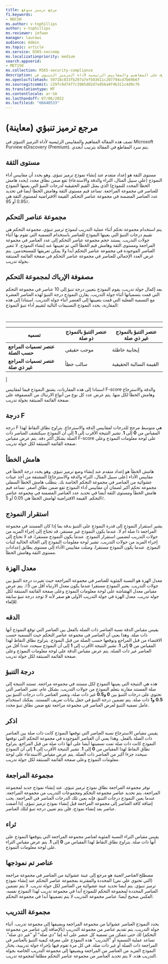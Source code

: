```yaml
---
title: مرجع ترميز متوقع
f1.keywords:
- NOCSH
ms.author: v-tophillips
author: v-tophillips
ms.reviewer: jefwan
manager: laurawi
audience: Admin
ms.topic: article
ms.service: O365-seccomp
ms.localizationpriority: medium
search.appverid:
- MET150
ms.collection: M365-security-compliance
description: تعرف على المفاهيم والمقاييس الرئيسية لأداة الترميز التنبؤي في Microsoft Purview eDiscovery (Premium).
ms.openlocfilehash: 59718c033fb297a7ef583611c207794cd7b69b6f
ms.sourcegitcommit: c29fc9d7477c3985d02d7a956a9f4b311c4d9c76
ms.translationtype: MT
ms.contentlocale: ar-SA
ms.lasthandoff: 07/06/2022
ms.locfileid: "66640533"
---
```

# <a name="predictive-coding-reference-preview"></a>مرجع ترميز تنبؤي (معاينة)

تصف هذه المقالة المفاهيم والمقاييس الرئيسية لأداة الترميز التنبؤي في Microsoft Purview eDiscovery (Premium). يتم سرد المقاطع في المقالة بترتيب أبجدي.

## <a name="confidence-level"></a>مستوى الثقة

مستوى الثقة هو إعداد متقدم عند إنشاء نموذج ترميز تنبؤي. وهو يحدد أن مقاييس أداء النموذج (على سبيل المثال، الثراء والدقة والاستدعاء) تقع ضمن نطاق محدد (يحدد هامش الخطأ المحدد للنموذج) الذي يمثل القيم الحقيقية لدرجات التنبؤ التي يعينها النموذج للعناصر في مجموعة المراجعة. تساعد قيم مستوى الثقة وهامش الخطأ أيضا في تحديد عدد العناصر المضمنة في مجموعة عناصر التحكم. القيمة الافتراضية لمستوى الثقة هي 0.95 أو 95٪.

## <a name="control-set"></a>مجموعة عناصر التحكم

يتم استخدام مجموعة تحكم أثناء عملية التدريب لنموذج ترميز تنبؤي. مجموعة التحكم هي تقييم درجات التنبؤ التي يعينها النموذج للعناصر باستخدام التسمية التي تقوم بها أثناء جولات التدريب. يستند حجم مجموعة عناصر التحكم إلى عدد العناصر في مجموعة المراجعة ومستوى الثقة وهامش قيم الخطأ التي تم تعيينها عند إنشاء النموذج. لا تتغير العناصر الموجودة في مجموعة عناصر التحكم أبدا ولا يمكن تعريفها للمستخدمين. يتم عرض العدد الإجمالي للعناصر في مجموعة عناصر التحكم في صفحة القائمة المنبثقة بجولة تدريب.

## <a name="control-set-confusion-matrix"></a>مصفوفة الإرباك لمجموعة التحكم

بعد إكمال جولة تدريب، يقوم النموذج بتعيين درجة تنبؤ إلى 10 عناصر في مجموعة التحكم التي قمت بتسمياتها أثناء جولة التدريب. يقارن النموذج درجة التنبؤ لهذه العناصر العشرة مع التسمية الفعلية التي قمت بتعيينها إلى العنصر أثناء جولة التدريب. استنادا إلى هذه المقارنة، يحدد النموذج التصنيفات التالية لتقييم أداء تنبؤ النموذج:

<br>

****

|تسميه|عنصر التنبؤ بالنموذج ذو صلة|عنصر التنبؤ بالنموذج غير ذي صلة|
|---|---|---|
|**عنصر تسميات المراجع حسب الصلة**|موجب حقيقي|إيجابية خاطئة|
|**عنصر تسميات المراجع غير ذي صلة**|سالب خطأ|القيمة السالبة الحقيقية|
|

استنادا إلى هذه المقارنات، يشتق النموذج قيما لمقاييس F-score والدقة والاسترجاع وهامش الخطأ لكل منها. يتم عرض عدد كل نوع من أنواع الارتباك من المصفوفة على صفحة القائمة المنبثقة بجولة تدريب.

## <a name="f-score"></a>درجة F

درجة F هي متوسط مرجح للدرجات لمقاييس الدقة والاسترجاع.  يتراوح نطاق النقاط لهذا المقياس من **0** إلى **1**. تشير النتيجة الأقرب إلى **1** إلى أن النموذج سيكتشف العناصر ذات الصلة بشكل أكثر دقة. يتم عرض مقياس F-score على لوحة معلومات النموذج وعلى صفحة القائمة المنبثقة لكل جولة تدريب.

## <a name="margin-of-error"></a>هامش الخطأ

هامش الخطأ هو إعداد متقدم عند إنشاء وضع ترميز تنبؤي. وهو يحدد درجة الخطأ في مقاييس الأداء (على سبيل المثال، الثراء والدقة والاسترجاع) المشتقة من أخذ عينات عشوائية من العناصر في مجموعة التحكم الخاصة بك. يتطلب هامش الخطأ السفلي مجموعة تحكم أكبر لضمان أن مقاييس أداء النموذج تقع ضمن نطاق أصغر. تساعد قيم هامش الخطأ ومستوى الثقة أيضا في تحديد عدد العناصر المضمنة في مجموعة عناصر التحكم. القيمة الافتراضية لهامش الخطأ هي 0.05 أو 5٪.

## <a name="model-stability"></a>استقرار النموذج

يشير استقرار النموذج إلى قدرة النموذج على التنبؤ بدقة بما إذا كان المستند في مجموعة المراجعة ذا صلة أم لا. عندما يكون النموذج غير مستقر، قد تحتاج إلى إجراء المزيد من جولات التدريب لتضمين استقرار النموذج. عندما يكون النموذج مستقرا، قد لا تحتاج إلى إجراء المزيد من جولات التدريب. تشير لوحة معلومات النموذج إلى الحالة الحالية لثبات النموذج. عندما يكون النموذج مستقرا، وصلت مقاييس الأداء إلى مستوى يطابق إعدادات مستوى الثقة وهامش الخطأ.

## <a name="overturn-rate"></a>معدل الهزة

معدل الهزة هو النسبة المئوية للعناصر في مجموعة المراجعة حيث تغيرت درجة التنبؤ بين جولات التدريب. يعتبر النموذج مستقرا عندما يكون معدل الارتباه أقل من 5٪. يتم عرض مقياس معدل الهشاشة على لوحة معلومات النموذج وعلى صفحة القائمة المنبثقة لكل جولة تدريب. معدل الهزة في جولة التدريب الأولى هو صفر لأنه لا توجد درجة تنبؤ سابقة للإلغاء.

## <a name="precision"></a>الدقه

يقيس مقياس الدقة نسبة العناصر ذات الصلة بالفعل بين العناصر التي توقع النموذج أنها ذات صلة. وهذا يعني أن العناصر في مجموعة عناصر التحكم حيث التسمية حسب الاقتضاء من قبل المراجع وتوقعها حسب الصلة من قبل النموذج. يتراوح نطاق النقاط لهذا المقياس من **0** إلى **1**. تشير النتيجة الأقرب إلى **1** إلى أن النموذج سيحدد عددا أقل من العناصر غير ذات الصلة. يتم عرض مقياس الدقة على لوحة معلومات النموذج وعلى صفحة القائمة المنبثقة لكل جولة تدريب.

## <a name="prediction-score"></a>درجة التنبؤ

هذه هي النتيجة التي يعينها النموذج لكل مستند في مجموعة مراجعة. تستند النتيجة إلى صلة المستند مقارنة بتعلم النموذج من جولات التدريب. بشكل عام، تعتبر العناصر التي تحتوي على  درجات التنبؤ بين **0 و0.5** غير ذات صلة، وتعتبر العناصر ذات درجات التنبؤ بين **0.5** **و1** ذات صلة. يتم تضمين درجة التنبؤ في حقل بيانات تعريف المستند. يمكنك استخدام عامل تصفية التنبؤ لعرض العناصر في مجموعة مراجعة تقع ضمن نطاق تنبؤ محدد.

## <a name="recall"></a>اذكر

يقيس مقياس الاسترجاع نسبة العناصر التي توقعها النموذج كانت ذات صلة بين العناصر ذات الصلة بالفعل. وهذا يعني أن العناصر الموجودة في مجموعة التحكم التي توقعها النموذج كانت ذات صلة تمت تسميتها أيضا على أنها ذات صلة من قبل المراجع. يتراوح نطاق النقاط لهذا المقياس من **0** إلى **1**. تشير النتيجة الأقرب إلى **1** إلى أن النموذج سيحدد جزءا أكبر من العناصر ذات الصلة. يتم عرض مقياس الاستدعاء على لوحة معلومات النموذج وعلى صفحة القائمة المنبثقة لكل جولة تدريب.

## <a name="review-set"></a>مجموعة المراجعة

توفر مجموعة المراجعة نطاق نموذج ترميز تنبؤي. عند إنشاء نموذج جديد لمجموعة المراجعة، يتم تحديد عناصر مجموعة التحكم ومجموعات التدريب من مجموعة المراجعة. عندما يعين النموذج درجات التنبؤ، فإنه يعين تلك الدرجات العناصر في المراجعة. يجب إضافة كافة العناصر إلى مجموعة المراجعة قبل إنشاء نموذج ترميز تنبؤي. إذا أضفت عناصر بعد إنشاء نموذج، فلن يتم تعيين درجة تنبؤ لتلك العناصر.

## <a name="richness"></a>ثراء

يقيس مقياس الثراء النسبة المئوية لعناصر مجموعة المراجعة التي يتوقعها النموذج على أنها ذات صلة. يتراوح نطاق النقاط لهذا المقياس من **0** إلى **1**. يتم عرض مقياس الثراء على لوحة معلومات النموذج.

## <a name="sampled-items"></a>عناصر تم نموذجها

مصطلح *العناصر العينة* هو مرجع إلى عينة عشوائية من العناصر في مجموعة مراجعة (التي تحتوي على نص) المحددة والمقترنة بمجموعة عناصر التحكم عند إنشاء نموذج ترميز تنبؤي. يتم أيضا تحديد عينة عشوائية من العناصر لكل جولة تدريب. لا يتم تضمين العناصر المحددة لمجموعة التحكم للنموذج أبدا في مجموعة تدريب لهذا النموذج نفسه. العكس صحيح أيضا: عناصر مجموعة التدريب لا يتم تضمينها أبدا في مجموعة التحكم.

## <a name="training-set"></a>مجموعة التدريب

يحدد النموذج العناصر عشوائيا من مجموعة المراجعة ويضيفها إلى مجموعة تدريب. أثناء جولة التدريب، يتم تقديم عناصر من مجموعة التدريب (بالإضافة إلى عناصر من مجموعة التحكم) لك حتى تتمكن من تسمية كل عنصر على أنه إما "ذي صلة" أو "غير ذي صلة". تساعد عملية التسمية أو "التدريب" هذه النموذج على معرفة كيفية التنبؤ بالعناصر في المراجعة ذات الصلة أو غير ذات صلة. في كل مرة تقوم فيها بإجراء جولة تدريبية، يختار النموذج المزيد من العناصر من المراجعة ويضيفها إلى مجموعة التدريب الخاصة بجولة التدريب هذه. لا يتم تحديد العناصر من مجموعة عناصر التحكم مطلقا لمجموعة تدريب.

